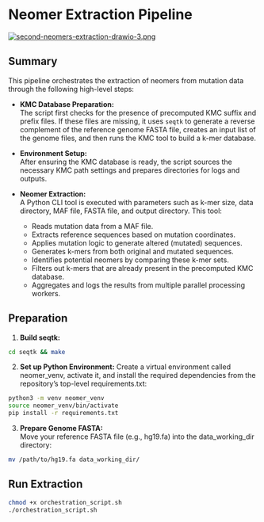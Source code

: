 # Neomer Extraction Pipeline

[![second-neomers-extraction-drawio-3.png](https://www.imghippo.com/i/QSWe6646si.png)](https://www.imghippo.com/i/QSWe6646si.png)

## Summary
This pipeline orchestrates the extraction of neomers from mutation data through the following high-level steps:

- **KMC Database Preparation:**  
  The script first checks for the presence of precomputed KMC suffix and prefix files. If these files are missing, it uses `seqtk` to generate a reverse complement of the reference genome FASTA file, creates an input list of the genome files, and then runs the KMC tool to build a k-mer database.

- **Environment Setup:**  
  After ensuring the KMC database is ready, the script sources the necessary KMC path settings and prepares directories for logs and outputs.

- **Neomer Extraction:**  
  A Python CLI tool is executed with parameters such as k-mer size, data directory, MAF file, FASTA file, and output directory. This tool:
  - Reads mutation data from a MAF file.
  - Extracts reference sequences based on mutation coordinates.
  - Applies mutation logic to generate altered (mutated) sequences.
  - Generates k-mers from both original and mutated sequences.
  - Identifies potential neomers by comparing these k-mer sets.
  - Filters out k-mers that are already present in the precomputed KMC database.
  - Aggregates and logs the results from multiple parallel processing workers.



## Preparation
1. **Build seqtk:**  
```sh
cd seqtk && make
```
2. **Set up Python Environment:**
Create a virtual environment called neomer_venv, activate it, and install the required dependencies from the repository’s top-level requirements.txt:  
```sh
python3 -m venv neomer_venv
source neomer_venv/bin/activate
pip install -r requirements.txt
```

3. **Prepare Genome FASTA:**  
Move your reference FASTA file (e.g., hg19.fa) into the data_working_dir directory:

```sh
mv /path/to/hg19.fa data_working_dir/
```

## Run Extraction
```sh
chmod +x orchestration_script.sh
./orchestration_script.sh
```

